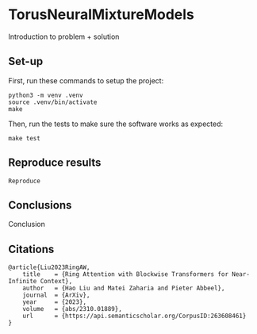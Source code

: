 # TorusNeuralMixtureModels
Introduction to problem + solution

## Set-up
First, run these commands to setup the project:
```
python3 -m venv .venv
source .venv/bin/activate
make
```

Then, run the tests to make sure the software works as expected:
```
make test
```

## Reproduce results
```
Reproduce
```

## Conclusions
Conclusion

## Citations
```
@article{Liu2023RingAW,
    title    = {Ring Attention with Blockwise Transformers for Near-Infinite Context},
    author   = {Hao Liu and Matei Zaharia and Pieter Abbeel},
    journal  = {ArXiv},
    year     = {2023},
    volume   = {abs/2310.01889},
    url      = {https://api.semanticscholar.org/CorpusID:263608461}
}
```